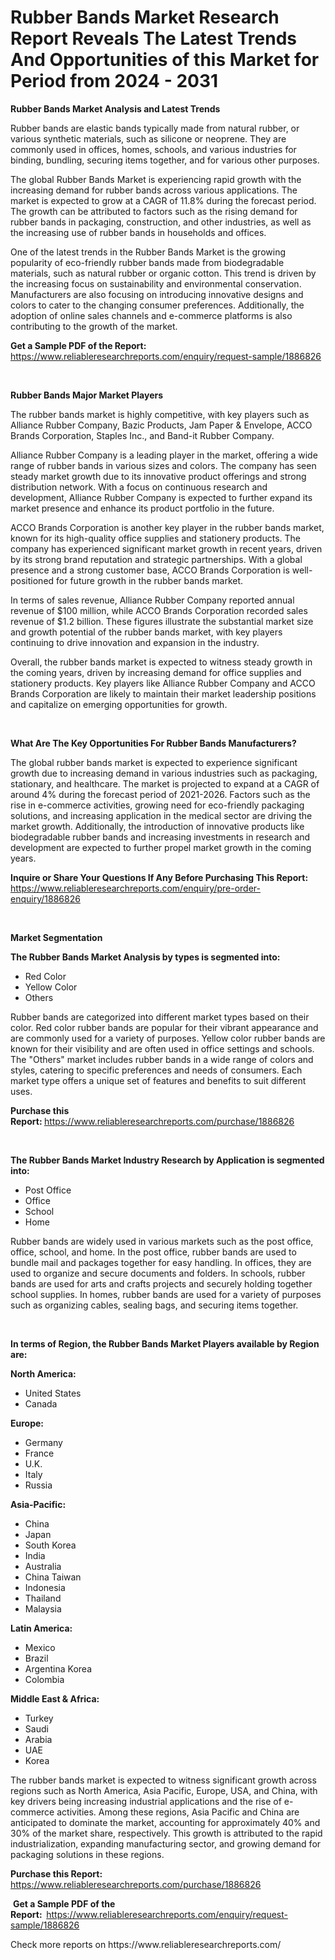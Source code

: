 <p><h1>Rubber Bands Market Research Report Reveals The Latest Trends And Opportunities of this Market for Period from 2024 - 2031</h1></p><p><strong>Rubber Bands Market Analysis and Latest Trends</strong></p>
<p><p>Rubber bands are elastic bands typically made from natural rubber, or various synthetic materials, such as silicone or neoprene. They are commonly used in offices, homes, schools, and various industries for binding, bundling, securing items together, and for various other purposes.</p><p>The global Rubber Bands Market is experiencing rapid growth with the increasing demand for rubber bands across various applications. The market is expected to grow at a CAGR of 11.8% during the forecast period. The growth can be attributed to factors such as the rising demand for rubber bands in packaging, construction, and other industries, as well as the increasing use of rubber bands in households and offices.</p><p>One of the latest trends in the Rubber Bands Market is the growing popularity of eco-friendly rubber bands made from biodegradable materials, such as natural rubber or organic cotton. This trend is driven by the increasing focus on sustainability and environmental conservation. Manufacturers are also focusing on introducing innovative designs and colors to cater to the changing consumer preferences. Additionally, the adoption of online sales channels and e-commerce platforms is also contributing to the growth of the market.</p></p>
<p><strong>Get a Sample PDF of the Report:&nbsp;</strong> <a href="https://www.reliableresearchreports.com/enquiry/request-sample/1886826">https://www.reliableresearchreports.com/enquiry/request-sample/1886826</a></p>
<p>&nbsp;</p>
<p><strong>Rubber Bands Major Market Players</strong></p>
<p><p>The rubber bands market is highly competitive, with key players such as Alliance Rubber Company, Bazic Products, Jam Paper & Envelope, ACCO Brands Corporation, Staples Inc., and Band-it Rubber Company. </p><p>Alliance Rubber Company is a leading player in the market, offering a wide range of rubber bands in various sizes and colors. The company has seen steady market growth due to its innovative product offerings and strong distribution network. With a focus on continuous research and development, Alliance Rubber Company is expected to further expand its market presence and enhance its product portfolio in the future.</p><p>ACCO Brands Corporation is another key player in the rubber bands market, known for its high-quality office supplies and stationery products. The company has experienced significant market growth in recent years, driven by its strong brand reputation and strategic partnerships. With a global presence and a strong customer base, ACCO Brands Corporation is well-positioned for future growth in the rubber bands market.</p><p>In terms of sales revenue, Alliance Rubber Company reported annual revenue of $100 million, while ACCO Brands Corporation recorded sales revenue of $1.2 billion. These figures illustrate the substantial market size and growth potential of the rubber bands market, with key players continuing to drive innovation and expansion in the industry.</p><p>Overall, the rubber bands market is expected to witness steady growth in the coming years, driven by increasing demand for office supplies and stationery products. Key players like Alliance Rubber Company and ACCO Brands Corporation are likely to maintain their market leadership positions and capitalize on emerging opportunities for growth.</p></p>
<p>&nbsp;</p>
<p><strong>What Are The Key Opportunities For Rubber Bands Manufacturers?</strong></p>
<p><p>The global rubber bands market is expected to experience significant growth due to increasing demand in various industries such as packaging, stationary, and healthcare. The market is projected to expand at a CAGR of around 4% during the forecast period of 2021-2026. Factors such as the rise in e-commerce activities, growing need for eco-friendly packaging solutions, and increasing application in the medical sector are driving the market growth. Additionally, the introduction of innovative products like biodegradable rubber bands and increasing investments in research and development are expected to further propel market growth in the coming years.</p></p>
<p><strong>Inquire or Share Your Questions If Any Before Purchasing This Report:</strong> <a href="https://www.reliableresearchreports.com/enquiry/pre-order-enquiry/1886826">https://www.reliableresearchreports.com/enquiry/pre-order-enquiry/1886826</a></p>
<p>&nbsp;</p>
<p><strong>Market Segmentation</strong></p>
<p><strong>The Rubber Bands Market Analysis by types is segmented into:</strong></p>
<p><ul><li>Red Color</li><li>Yellow Color</li><li>Others</li></ul></p>
<p><p>Rubber bands are categorized into different market types based on their color. Red color rubber bands are popular for their vibrant appearance and are commonly used for a variety of purposes. Yellow color rubber bands are known for their visibility and are often used in office settings and schools. The "Others" market includes rubber bands in a wide range of colors and styles, catering to specific preferences and needs of consumers. Each market type offers a unique set of features and benefits to suit different uses.</p></p>
<p><strong>Purchase this Report:&nbsp;</strong><a href="https://www.reliableresearchreports.com/purchase/1886826">https://www.reliableresearchreports.com/purchase/1886826</a></p>
<p>&nbsp;</p>
<p><strong>The Rubber Bands Market Industry Research by Application is segmented into:</strong></p>
<p><ul><li>Post Office</li><li>Office</li><li>School</li><li>Home</li></ul></p>
<p><p>Rubber bands are widely used in various markets such as the post office, office, school, and home. In the post office, rubber bands are used to bundle mail and packages together for easy handling. In offices, they are used to organize and secure documents and folders. In schools, rubber bands are used for arts and crafts projects and securely holding together school supplies. In homes, rubber bands are used for a variety of purposes such as organizing cables, sealing bags, and securing items together.</p></p>
<p>&nbsp;</p>
<p><strong>In terms of Region, the Rubber Bands Market Players available by Region are:</strong></p>
<p>
    <p> <strong> North America: </strong>
        <ul>
            <li>United States</li>
            <li>Canada</li>
        </ul>
        </p> 
    <p> <strong> Europe: </strong>
        <ul>
            <li>Germany</li>
            <li>France</li>
            <li>U.K.</li>
            <li>Italy</li>
            <li>Russia</li>
        </ul>
        </p> 
    <p> <strong> Asia-Pacific: </strong>
        <ul>
            <li>China</li>
            <li>Japan</li>
            <li>South Korea</li>
            <li>India</li>
            <li>Australia</li>
            <li>China Taiwan</li>
            <li>Indonesia</li>
            <li>Thailand</li>
            <li>Malaysia</li>
        </ul>
        </p> 
    <p> <strong> Latin America: </strong>
        <ul>
            <li>Mexico</li>
            <li>Brazil</li>
            <li>Argentina Korea</li>
            <li>Colombia</li>
        </ul>
        </p> 
    <p> <strong> Middle East & Africa: </strong>
        <ul>
            <li>Turkey</li>
            <li>Saudi</li>
            <li>Arabia</li>
            <li>UAE</li>
            <li>Korea</li>
        </ul>
    </p>
    </p>
<p><p>The rubber bands market is expected to witness significant growth across regions such as North America, Asia Pacific, Europe, USA, and China, with key drivers being increasing industrial applications and the rise of e-commerce activities. Among these regions, Asia Pacific and China are anticipated to dominate the market, accounting for approximately 40% and 30% of the market share, respectively. This growth is attributed to the rapid industrialization, expanding manufacturing sector, and growing demand for packaging solutions in these regions.</p></p>
<p><strong>Purchase this Report: </strong><a href="https://www.reliableresearchreports.com/purchase/1886826">https://www.reliableresearchreports.com/purchase/1886826</a></p>
<p>&nbsp;<strong>Get a Sample PDF of the Report:&nbsp;&nbsp;</strong><a href="https://www.reliableresearchreports.com/enquiry/request-sample/1886826">https://www.reliableresearchreports.com/enquiry/request-sample/1886826</a></p>
<p><strong></strong></p>
<p>Check more reports on https://www.reliableresearchreports.com/</p>